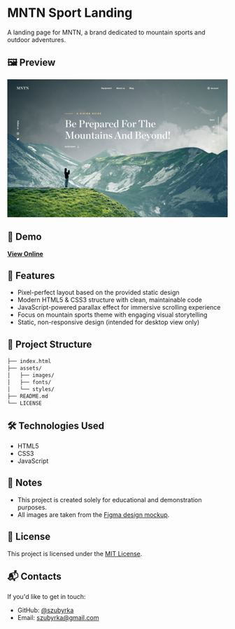 # MNTN Sport Landing

A landing page for MNTN, a brand dedicated to mountain sports and outdoor adventures.

## 🖼️ Preview

![SQWD Landing Screenshot](./assets/images/preview.jpg)

## 🔗 Demo

**[View Online](https://szubyrka.github.io/mntn-sport-landing/)**

## 🚀 Features

- Pixel-perfect layout based on the provided static design
- Modern HTML5 & CSS3 structure with clean, maintainable code
- JavaScript-powered parallax effect for immersive scrolling experience
- Focus on mountain sports theme with engaging visual storytelling
- Static, non-responsive design (intended for desktop view only)

## 📁 Project Structure

```
├── index.html
├── assets/
│   ├── images/
│   ├── fonts/
│   └── styles/
├── README.md
└── LICENSE
```

## 🛠️ Technologies Used

- HTML5
- CSS3
- JavaScript

## 📌 Notes

- This project is created solely for educational and demonstration purposes.
- All images are taken from the [Figma design mockup](https://www.figma.com/file/A0k70v2BgEDGHToBBb9TW9/Сайт-о-горном-спорте?node-id=0%3A1&mode=dev).

## 📄 License

This project is licensed under the [MIT License](./LICENSE).

## 📬 Contacts

If you'd like to get in touch:

- GitHub: [@szubyrka](https://github.com/szubyrka)
- Email: [szubyrka@gmail.com](mailto:szubyrka@gmail.com)
